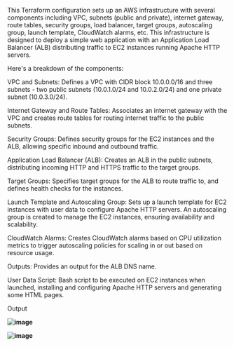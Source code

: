 This Terraform configuration sets up an AWS infrastructure with several components including VPC, subnets (public and private), internet gateway, route tables, security groups, load balancer, target groups, autoscaling group, launch template, CloudWatch alarms, etc. This infrastructure is designed to deploy a simple web application with an Application Load Balancer (ALB) distributing traffic to EC2 instances running Apache HTTP servers.

Here's a breakdown of the components:

VPC and Subnets: Defines a VPC with CIDR block 10.0.0.0/16 and three subnets - two public subnets (10.0.1.0/24 and 10.0.2.0/24) and one private subnet (10.0.3.0/24).

Internet Gateway and Route Tables: Associates an internet gateway with the VPC and creates route tables for routing internet traffic to the public subnets.

Security Groups: Defines security groups for the EC2 instances and the ALB, allowing specific inbound and outbound traffic.

Application Load Balancer (ALB): Creates an ALB in the public subnets, distributing incoming HTTP and HTTPS traffic to the target groups.

Target Groups: Specifies target groups for the ALB to route traffic to, and defines health checks for the instances.

Launch Template and Autoscaling Group: Sets up a launch template for EC2 instances with user data to configure Apache HTTP servers. An autoscaling group is created to manage the EC2 instances, ensuring availability and scalability.

CloudWatch Alarms: Creates CloudWatch alarms based on CPU utilization metrics to trigger autoscaling policies for scaling in or out based on resource usage.

Outputs: Provides an output for the ALB DNS name.

User Data Script: Bash script to be executed on EC2 instances when launched, installing and configuring Apache HTTP servers and generating some HTML pages.

Output<b>

![image](https://github.com/ankusheswapnil96/Terraform-Application-Load-Balancer/assets/124359056/8679f475-3ffe-4ffd-a18f-fae574f931a7)

![image](https://github.com/ankusheswapnil96/Terraform-Application-Load-Balancer/assets/124359056/7c3de4af-6757-4a78-b5f7-61fd92196dd6)

